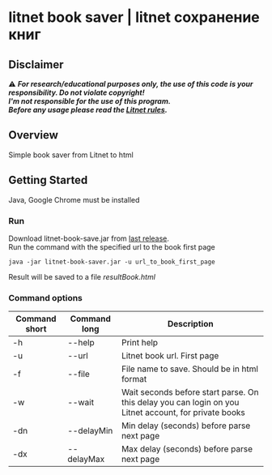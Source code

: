 litnet book saver | litnet сохранение книг
=================
## Disclaimer

:warning: ***For research/educational purposes only, the use of this code is your responsibility. Do not violate copyright!***<br>
***I'm not responsible for the use of this program.<br>***
***Before any usage please read the [Litnet rules](https://litnet.com/).***

## Overview
Simple book saver from Litnet to html

## Getting Started
Java, Google Chrome must be installed
### Run
Download litnet-book-save.jar from [last release](https://github.com/Romancha/litnet-book-saver/releases). <br>
Run the command with the specified url to the book first page
```
java -jar litnet-book-saver.jar -u url_to_book_first_page
```
Result will be saved to a file *resultBook.html*
### Command options
|Command short|Command long|Description|
|---|---|---|
|-h|--help|Print help|
|-u|--url <arg>|Litnet book url. First page|
|-f|--file <arg>|File name to save. Should be in html format|
|-w|--wait <arg>| Wait seconds before start parse. On this delay you can login on you Litnet account, for private books|
|-dn|--delayMin <arg>|Min delay (seconds) before parse next page|
|-dx|--delayMax <arg>|Max delay (seconds) before parse next page|

